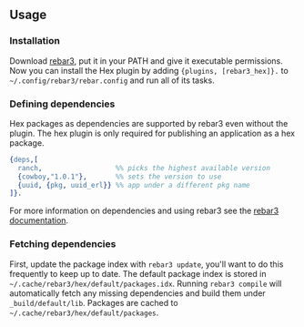 ## Usage

### Installation

Download [rebar3](https://s3.amazonaws.com/rebar3/rebar3), put it in your PATH and give it executable permissions. Now you can install the Hex plugin by adding `{plugins, [rebar3_hex]}.` to `~/.config/rebar3/rebar.config` and run all of its tasks.

### Defining dependencies

Hex packages as dependencies are supported by rebar3 even without the plugin. The hex plugin is only required for publishing an application as a hex package.

```erlang
{deps,[
  ranch,                  %% picks the highest available version
  {cowboy,"1.0.1"},       %% sets the version to use
  {uuid, {pkg, uuid_erl}} %% app under a different pkg name
]}.
```

For more information on dependencies and using rebar3 see the [rebar3 documentation](http://www.rebar3.org/docs/dependencies).

### Fetching dependencies

First, update the package index with `rebar3 update`, you'll want to do this frequently to keep up to date. The default package index is stored in `~/.cache/rebar3/hex/default/packages.idx`. Running `rebar3 compile` will automatically fetch any missing dependencies and build them under `_build/default/lib`. Packages are cached to `~/.cache/rebar3/hex/default/packages`.
